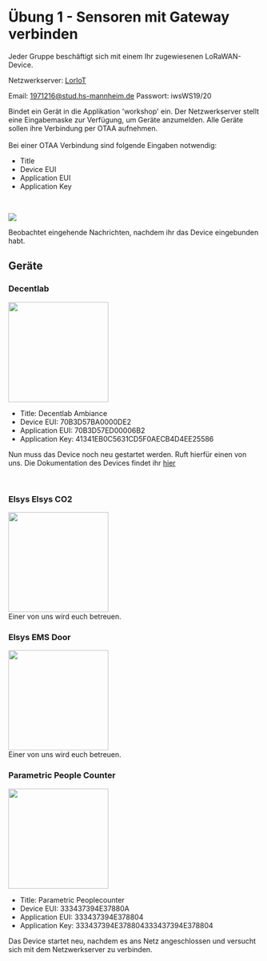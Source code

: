 
# Übung 1 - Sensoren mit Gateway verbinden


Jeder Gruppe beschäftigt sich mit einem Ihr zugewiesenen LoRaWAN-Device.

Netzwerkserver: [LorIoT](https://mvv.loriot.io)

Email: 1971216@stud.hs-mannheim.de
Passwort: iwsWS19/20
 
Bindet ein Gerät in die Applikation 'workshop' ein. Der Netzwerkserver stellt eine Eingabemaske zur Verfügung, um Geräte anzumelden. Alle Geräte sollen ihre Verbindung per OTAA aufnehmen.
<br/>
<br/>
Bei einer OTAA Verbindung sind folgende Eingaben notwendig:
* Title
* Device EUI
* Application EUI
* Application Key
<br/>

![](/images/loriot_otaa.png)

Beobachtet eingehende Nachrichten, nachdem ihr das Device eingebunden habt.

## Geräte
### Decentlab
<img src="/images/lora_devices/ambiance_decentlab.jpeg" width="200"/>
<br/>

* Title: Decentlab Ambiance
* Device EUI: 70B3D57BA0000DE2
* Application EUI: 70B3D57ED00006B2
* Application Key: 41341EB0C5631CD5F0AECB4D4EE25586

Nun muss das Device noch neu gestartet werden. Ruft hierfür einen von uns. Die Dokumentation des Devices findet ihr [hier](Decentlab-DL-IAM-datasheet.pdf)

<br/>

### Elsys Elsys CO2
<img src="/images/lora_devices/ambiance_elsys.jpeg" width="200"/>
<br/>
Einer von uns wird euch betreuen.
<br/>

### Elsys EMS Door
<img src="/images/lora_devices/door_elsys.jpeg" width="200"/>
<br/>
Einer von uns wird euch betreuen.
<br/>

### Parametric People Counter
<img src="/images/lora_devices/people_counter.jpeg" width="200"/>
<br/>

* Title: Parametric Peoplecounter
* Device EUI: 333437394E37880A
* Application EUI: 333437394E378804
* Application Key: 333437394E378804333437394E378804

Das Device startet neu, nachdem es ans Netz angeschlossen und versucht sich mit dem Netzwerkserver zu verbinden.
